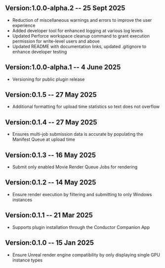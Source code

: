 ## Version:1.0.0-alpha.2 -- 25 Sept 2025

* Reduction of miscellaneous warnings and errors to improve the user experience
* Added developer tool for enhanced logging at various log levels
* Updated Perforce workspace cleanup command to grant execution permission for write-level users and above
* Updated README with documentation links, updated .gitignore to enhance developer testing

## Version:1.0.0-alpha.1 -- 4 June 2025

* Versioning for public plugin release

## Version:0.1.5 -- 27 May 2025

* Additional formatting for upload time statistics so text does not overflow

## Version:0.1.4 -- 27 May 2025

* Ensures multi-job submission data is accurate by populating the Manifest Queue at upload time

## Version:0.1.3 -- 16 May 2025

* Submit only enabled Movie Render Queue Jobs for rendering

## Version:0.1.2 -- 14 May 2025

*  Ensure render execution by filtering and submitting to only Windows instances

## Version:0.1.1 -- 21 Mar 2025

*  Supports plugin installation through the Conductor Companion App

## Version:0.1.0 -- 15 Jan 2025

*  Ensure Unreal render engine compatibility by only displaying single GPU instance types